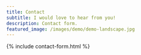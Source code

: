 ```yaml
---
title: Contact
subtitle: I would love to hear from you!
description: Contact form.
featured_image: /images/demo/demo-landscape.jpg
---
```



{% include contact-form.html %}

